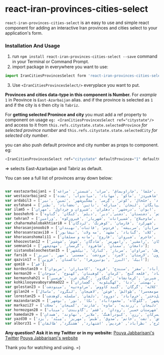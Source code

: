# react-iran-provinces-cities-select
`react-iran-provinces-cities-select` is an easy to use and simple react component for adding an interactive Iran provinces and cities select to your application's form.

### **Installation And Usage**
1. run `npm install react-iran-provinces-cities-select --save` command in your Terminal or Command Prompt.
2. import package in everywhere you want to use: 
 ```js
 import IranCitiesProvincesSelect form 'react-iran-provinces-cities-select';
 ```
3. Use `<IranCitiesProvincesSelect/>` everyplace you want to put.

**Provinces and cities data-type in this component is Number.**
For *example* `1` in Peovince is `East-Azarbaijan` alias.
and if the province is selected as `1` and if the city is `6` then city is `Tabriz`.

For **getting selected Pronince and city** you must add a ref property to component on usage
`eg: <IranCitiesProvincesSelect ref="citystate"/>` and access to it from `this.refs.citystate.state.selectedProvince` *for selected province number* and `this.refs.citystate.state.selectedCity` *for selected city number*.

you can also push default province and city number as props to component. eg:
```js
<IranCitiesProvincesSelect ref="citystate" defaultProvince="1" defaultCity="6"/>
```
=> selects East-Azarbaijan and Tabriz as default.

You can see a full list of provinces array down below:
```js

var eastazarbaijan1 = ['آذرشهر' ,'اسکو' ,'اهر' ,'بستان‌آباد' ,'بناب' ,'تبریز' ,'جلفا' ,'چاراویماق' ,'سراب' ,'شبستر', 'مراغه'];
var westazarbaijan2 = ['ارومیه' ,'اشنویه' ,'بوکان' ,'پیرانشهر' ,'تکاب' ,'چالدران' ,'خوی' ,'سردشت' ,'سلماس' ,'شاهین‌دژ' ,'ماکو' ,'مهاباد' ,'میاندوآب' ,'نقده'];
var ardabil3 = ['اردبیل' ,'بیله‌سوار' ,'پارس‌آباد' ,'خلخال' ,'کوثر' ,'گِرمی' ,'مِشگین‌شهر' ,'نَمین' ,'نیر'];
var esfahan4 = ['آران و بیدگل' ,'اردستان' ,'اصفهان' ,'برخوار و میمه' ,'تیران و کرون' ,'چادگان' ,'خمینی‌شهر' ,'خوانسار' ,'سمیرم' ,'شهرضا' ,'سمیرم سفلی' ,'فریدن' ,'فریدون‌شهر' ,'فلاورجان' ,'کاشان' ,'گلپایگان' ,'لنجان' ,'مبارکه' ,'نائین' ,'نجف‌آباد' ,'نطنز'];
var ilam5 = ['آبدانان' ,'ایلام' ,'ایوان' ,'دره‌شهر' ,'دهلران' ,'شیروان و چرداول' ,'مهران'];
var booshehr6 = ['بوشهر' ,'تنگستان' ,'جم' ,'دشتستان' ,'دشتی','دیر' ,'دیلم' ,'کنگان' ,'گناوه'];
var tehran7 = ['اسلام‌شهر' ,'پاکدشت' ,'تهران' ,'دماوند' ,'رباط‌کریم' ,'ری' ,'ساوجبلاغ' ,'شمیرانات' ,'شهریار' ,'فیروزکوه' ,'ورامین'];
var chaharmahalobakhtiari8 = ['اردل' ,'بروجن' ,'شهرکرد' ,'فارسان' ,'کوهرنگ' ,'لردگان'];
var khorasanjonoobi9 = ['بیرجند' ,'درمیان' ,'سرایان' ,'سربیشه' ,'فردوس' ,'قائنات','نهبندان'];
var khorasanrazavi10 = ['بردسکن' ,'تایباد' ,'تربت جام' ,'تربت حیدریه' ,'چناران' ,'خلیل‌آباد' ,'خواف' ,'درگز' ,'رشتخوار' ,'سبزوار' ,'سرخس' ,'فریمان' ,'قوچان' ,'کاشمر' ,'کلات' ,'گناباد' ,'مشهد' ,'مه ولات' ,'نیشابور'];
var khorasanshomali11 = ['اسفراین' ,'بجنورد' ,'جاجرم' ,'شیروان' ,'فاروج' ,'مانه و سملقان'];
var khoozestan12 = ['آبادان' ,'امیدیه' ,'اندیمشک' ,'اهواز' ,'ایذه' ,'باغ‌ملک' ,'بندر ماهشهر' ,'بهبهان' ,'خرمشهر' ,'دزفول' ,'دشت آزادگان' ,'رامشیر' ,'رامهرمز' ,'شادگان' ,'شوش' ,'شوشتر' var zanjan13 = ['ابهر' ,'ایجرود' ,'خدابنده' ,'خرمدره' ,'زنجان' ,'طارم' ,'ماه‌نشان'];
var semnan14 = ['دامغان' ,'سمنان' ,'شاهرود' ,'گرمسار' ,'مهدی‌شهر'];
var sistanobaloochestan15 = ['ایرانشهر' ,'چابهار' ,'خاش' ,'دلگان' ,'زابل' ,'زاهدان' ,'زهک' ,'سراوان' ,'سرباز' ,'کنارک' ,'نیک‌شهر'];
var fars16 = ['آباده' ,'ارسنجان' ,'استهبان' ,'اقلید' ,'بوانات' ,'پاسارگاد' ,'جهرم' ,'خرم‌بید' ,'خنج' ,'داراب' ,'زرین‌دشت' ,'سپیدان' ,'شیراز' ,'فراشبند' ,'فسا' ,'فیروزآباد' ,'قیر و کارزین' ,'کازرون' ,'لارستان' ,'لامِرد' ,'مرودشت' ,'ممسنی' ,'مهر' ,'نی‌ریز'];
var qazvin17 = ['آبیک' ,'البرز' ,'بوئین‌زهرا' ,'تاکستان' ,'قزوین'];
var qom18 = ['قم'];
var kordestan19 = ['بانه' ,'بیجار' ,'دیواندره' ,'سروآباد' ,'سقز' ,'سنندج' ,'قروه' ,'کامیاران' ,'مریوان'];
var kerman20 = ['بافت' ,'بردسیر' ,'بم' ,'جیرفت' ,'راور' ,'رفسنجان' ,'رودبار جنوب' ,'زرند' ,'سیرجان' ,'شهر بابک' ,'عنبرآباد' ,'قلعه گنج' ,'کرمان' ,'کوهبنان' ,'کهنوج' ,'منوجان'];
var kermanshah21 = ['اسلام‌آباد غرب' ,'پاوه' ,'ثلاث باباجانی' ,'جوانرود' ,'دالاهو' ,'روانسر' ,'سرپل ذهاب' ,'سنقر' ,'صحنه' ,'قصر شیرین' ,'کرمانشاه' ,'کنگاور' ,'گیلان غرب' ,'هرسین'];
var kohkilooyevaboyrahmad22 = ['بویراحمد' ,'بهمئی' ,'دنا' ,'کهگیلویه' ,'گچساران'];
var golestan23 = ['آزادشهر' ,'آق‌قلا' ,'بندر گز' ,'ترکمن' ,'رامیان' ,'علی‌آباد' ,'کردکوی' ,'کلاله' ,'گرگان' ,'گنبد کاووس' ,'مراوه‌تپه' ,'مینودشت'];
var gilan24 = ['آستارا' ,'آستانه اشرفیه' ,'اَملَش' ,'بندر انزلی' ,'رشت' ,'رضوانشهر' ,'رودبار' ,'رودسر' ,'سیاهکل' ,'شَفت' ,'صومعه‌سرا' ,'طوالش' ,'فومَن' ,'لاهیجان' ,'لنگرود' ,'ماسال'];
var lorestan25 = ['ازنا' ,'الیگودرز' ,'بروجرد' ,'پل‌دختر' ,'خرم‌آباد' ,'دورود' ,'دلفان' ,'سلسله ,کوهدشت'];
var mazandaran26 = ['آمل' ,'بابل' ,'بابلسر' ,'بهشهر' ,'تنکابن' ,'جویبار' ,'چالوس' ,'رامسر' ,'ساری' ,'سوادکوه' ,'قائم‌شهر' ,'گلوگاه' ,'محمودآباد' ,'نکا' ,'نور' ,'نوشهر'];
var markazi27 = ['آشتیان' ,'اراک' ,'تفرش' ,'خمین' ,'دلیجان' ,'زرندیه' ,'ساوه' ,'شازند' ,'کمیجان' ,'محلات'];
var hormozgan28 = ['ابوموسی' ,'بستک' ,'بندر عباس' ,'بندر لنگه' ,'جاسک' ,'حاجی‌آباد' ,'شهرستان خمیر' ,'رودان'  ,'قشم' ,'گاوبندی' ,'میناب'];
var hamedan29 = ['اسدآباد' ,'بهار' ,'تویسرکان' ,'رزن' ,'کبودرآهنگ' ,'ملایر' ,'نهاوند' ,'همدان'];
var yazd30 = ['ابرکوه' ,'اردکان' ,'بافق' ,'تفت' ,'خاتم' ,'صدوق' ,'طبس' ,'مهریز' ,'مِیبُد' ,'یزد'];
var alborz31 = ['کرج', 'نظرآباد', 'فردیس', 'اشتهارد', 'هشتگرد', 'طالقان'];
```
 

**Any question? Ask it in my Twitter or in my website:**
[Pouya Jabbarisani's Twitter](https://twitter.com/pouyajabbari)
[Pouya Jabbarisani's website](http://pouyajabbarisani.com/)

Thank you for watching and using. =)


